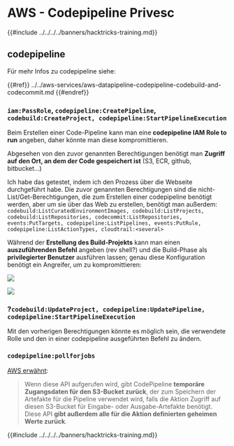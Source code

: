 # AWS - Codepipeline Privesc

{{#include ../../../../banners/hacktricks-training.md}}

## codepipeline

Für mehr Infos zu codepipeline siehe:

{{#ref}}
../../aws-services/aws-datapipeline-codepipeline-codebuild-and-codecommit.md
{{#endref}}

### `iam:PassRole`, `codepipeline:CreatePipeline`, `codebuild:CreateProject, codepipeline:StartPipelineExecution`

Beim Erstellen einer Code-Pipeline kann man eine **codepipeline IAM Role to run** angeben, daher könnte man diese kompromittieren.

Abgesehen von den zuvor genannten Berechtigungen benötigt man **Zugriff auf den Ort, an dem der Code gespeichert ist** (S3, ECR, github, bitbucket...)

Ich habe das getestet, indem ich den Prozess über die Webseite durchgeführt habe. Die zuvor genannten Berechtigungen sind die nicht-List/Get-Berechtigungen, die zum Erstellen einer codepipeline benötigt werden, aber um sie über das Web zu erstellen, benötigt man außerdem: `codebuild:ListCuratedEnvironmentImages, codebuild:ListProjects, codebuild:ListRepositories, codecommit:ListRepositories, events:PutTargets, codepipeline:ListPipelines, events:PutRule, codepipeline:ListActionTypes, cloudtrail:<several>`

Während der **Erstellung des Build-Projekts** kann man einen **auszuführenden Befehl** angeben (rev shell?) und die Build-Phase als **privilegierter Benutzer** ausführen lassen; genau diese Konfiguration benötigt ein Angreifer, um zu kompromittieren:

![](<../../../images/image (276).png>)

![](<../../../images/image (181).png>)

### ?`codebuild:UpdateProject, codepipeline:UpdatePipeline, codepipeline:StartPipelineExecution`

Mit den vorherigen Berechtigungen könnte es möglich sein, die verwendete Rolle und den in einer codepipeline ausgeführten Befehl zu ändern.

### `codepipeline:pollforjobs`

[AWS erwähnt](https://docs.aws.amazon.com/codepipeline/latest/APIReference/API_PollForJobs.html):

> Wenn diese API aufgerufen wird, gibt CodePipeline **temporäre Zugangsdaten für den S3-Bucket zurück**, der zum Speichern der Artefakte für die Pipeline verwendet wird, falls die Aktion Zugriff auf diesen S3-Bucket für Eingabe- oder Ausgabe-Artefakte benötigt. Diese API **gibt außerdem alle für die Aktion definierten geheimen Werte zurück**.

{{#include ../../../../banners/hacktricks-training.md}}
